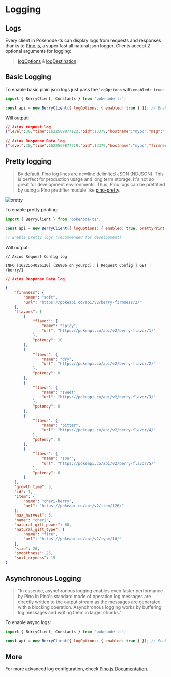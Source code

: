# Logging

## Logs

Every client in Pokenode-ts can display logs from requests and responses thanks to [Pino.js](https://github.com/pinojs/pino), a super fast all natural json logger.
Clients accept 2 optional arguments for logging:

> [logOptions](/options?id=logoptions)
&
> [logDestination](/options?id=logdestination)

## Basic Logging

To enable basic plain json logs just pass the `logOptions` with `enabled: true`:

```js
import { BerryClient, Constants } from 'pokenode-ts';

const api = new BerryClient({ logOptions: { enabled: true } }); // Enable logs

```

Will output:

```json
// Axios request log
{"level":30,"time":1622569877122,"pid":13379,"hostname":"mypc","msg":"[ Request Config ] GET | /berry/cheri | Cached"}

// Axios Response Data log
{"level":30,"time":1622569877219,"pid":13379,"hostname":"mypc","firmness":{"name":"soft","url":"https://pokeapi.co/api/v2/berry-firmness/2/"},"flavors":[{"flavor":{"name":"spicy","url":"https://pokeapi.co/api/v2/berry-flavor/1/"},"potency":10},{"flavor":{"name":"dry","url":"https://pokeapi.co/api/v2/berry-flavor/2/"},"potency":0},{"flavor":{"name":"sweet","url":"https://pokeapi.co/api/v2/berry-flavor/3/"},"potency":0},{"flavor":{"name":"bitter","url":"https://pokeapi.co/api/v2/berry-flavor/4/"},"potency":0},{"flavor":{"name":"sour","url":"https://pokeapi.co/api/v2/berry-flavor/5/"},"potency":0}],"growth_time":3,"id":1,"item":{"name":"cheri-berry","url":"https://pokeapi.co/api/v2/item/126/"},"max_harvest":5,"name":"cheri","natural_gift_power":60,"natural_gift_type":{"name":"fire","url":"https://pokeapi.co/api/v2/type/10/"},"size":20,"smoothness":25,"soil_dryness":15}
```

## Pretty logging

> By default, Pino log lines are newline delimited JSON (NDJSON). This is perfect for production usage and long term storage. It's not so great for development environments. Thus, Pino logs can be prettified by using a Pino prettifier module like [pino-pretty](https://github.com/pinojs/pino-pretty).

![pretty](_media/pino-pretty-demo.png)

To enable pretty printing:

```js
import { BerryClient } from 'pokenode-ts';

const api = new BerryClient({ logOptions: { enabled: true, prettyPrint: { levelFirst: true, colorize: true } } });

// Enable pretty logs (recommended for development)

```

Will output:

```log
// Axios Request Config log

INFO [1622554026120] (26906 on yourpc): [ Request Config ] GET | /berry/1

```

```json
// Axios Response Data log

{
    "firmness": {
        "name": "soft",
        "url": "https://pokeapi.co/api/v2/berry-firmness/2/"
    },
    "flavors": [
        {
            "flavor": {
                "name": "spicy",
                "url": "https://pokeapi.co/api/v2/berry-flavor/1/"
            },
            "potency": 10
        },
        {
            "flavor": {
                "name": "dry",
                "url": "https://pokeapi.co/api/v2/berry-flavor/2/"
            },
            "potency": 0
        },
        {
            "flavor": {
                "name": "sweet",
                "url": "https://pokeapi.co/api/v2/berry-flavor/3/"
            },
            "potency": 0
        },
        {
            "flavor": {
                "name": "bitter",
                "url": "https://pokeapi.co/api/v2/berry-flavor/4/"
            },
            "potency": 0
        },
        {
            "flavor": {
                "name": "sour",
                "url": "https://pokeapi.co/api/v2/berry-flavor/5/"
            },
            "potency": 0
        }
    ],
    "growth_time": 3,
    "id": 1,
    "item": {
        "name": "cheri-berry",
        "url": "https://pokeapi.co/api/v2/item/126/"
    },
    "max_harvest": 5,
    "name": "cheri",
    "natural_gift_power": 60,
    "natural_gift_type": {
        "name": "fire",
        "url": "https://pokeapi.co/api/v2/type/10/"
    },
    "size": 20,
    "smoothness": 25,
    "soil_dryness": 15
}
```

## Asynchronous Logging

> "In essence, asynchronous logging enables even faster performance by Pino In Pino's standard mode of operation log messages are directly written to the output stream as the messages are generated with a blocking operation. Asynchronous logging works by buffering log messages and writing them in larger chunks."

To enable async logs:

```js
import { BerryClient, Constants } from 'pokenode-ts';

const api = new BerryClient({ logOptions: { enabled: true } }); // Enable asynchronous logs
```

## More

For more advanced log configuration, check [Pino.js Documentation](https://getpino.io/#/).
